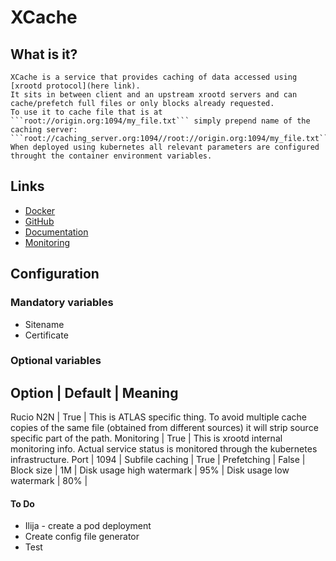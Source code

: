 # XCache

## What is it? 

    XCache is a service that provides caching of data accessed using [xrootd protocol](here link).
    It sits in between client and an upstream xrootd servers and can cache/prefetch full files or only blocks already requested.
    To use it to cache file that is at 
    ```root://origin.org:1094/my_file.txt``` simply prepend name of the caching server:
    ```root://caching_server.org:1094//root://origin.org:1094/my_file.txt```
    When deployed using kubernetes all relevant parameters are configured throught the container environment variables.

## Links
*   [Docker](https://hub.docker.com/r/slateci/xcache/)
*   [GitHub](https://github.com/slateci/XCache)
*   [Documentation](http://slateci.io/XCache/)
*   [Monitoring](http://atlas-kibana.mwt2.org)

## Configuration

### Mandatory variables
*   Sitename
*   Certificate 

### Optional variables
Option | Default | Meaning
----------------------
Rucio N2N | True | This is ATLAS specific thing. To avoid multiple cache copies of the same file (obtained from different sources) it will strip source specific part of the path.
Monitoring | True | This is xrootd internal monitoring info. Actual service status is monitored through the kubernetes infrastructure.
Port | 1094 |
Subfile caching | True |
Prefetching | False |
Block size | 1M | 
Disk usage high watermark | 95% | 
Disk usage low watermark | 80% |

#### To Do

*   Ilija - create a pod deployment
*   Create config file generator
*   Test



